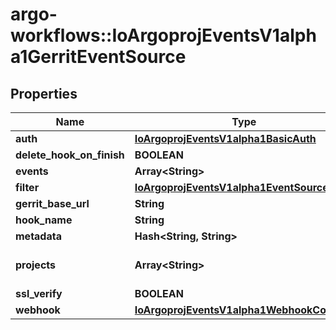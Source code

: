 # argo-workflows::IoArgoprojEventsV1alpha1GerritEventSource

## Properties
Name | Type | Description | Notes
------------ | ------------- | ------------- | -------------
**auth** | [**IoArgoprojEventsV1alpha1BasicAuth**](IoArgoprojEventsV1alpha1BasicAuth.md) |  | [optional] 
**delete_hook_on_finish** | **BOOLEAN** |  | [optional] 
**events** | **Array&lt;String&gt;** |  | [optional] 
**filter** | [**IoArgoprojEventsV1alpha1EventSourceFilter**](IoArgoprojEventsV1alpha1EventSourceFilter.md) |  | [optional] 
**gerrit_base_url** | **String** |  | [optional] 
**hook_name** | **String** |  | [optional] 
**metadata** | **Hash&lt;String, String&gt;** |  | [optional] 
**projects** | **Array&lt;String&gt;** | List of project namespace paths like \&quot;whynowy/test\&quot;. | [optional] 
**ssl_verify** | **BOOLEAN** |  | [optional] 
**webhook** | [**IoArgoprojEventsV1alpha1WebhookContext**](IoArgoprojEventsV1alpha1WebhookContext.md) |  | [optional] 


